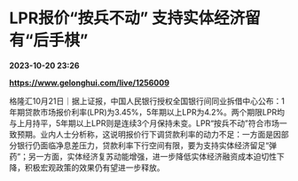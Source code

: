 # LPR报价“按兵不动” 支持实体经济留有“后手棋”

**2023-10-20 23:26**

**https://www.gelonghui.com/live/1256009**

格隆汇10月21日｜据上证报，中国人民银行授权全国银行间同业拆借中心公布：1年期贷款市场报价利率(LPR)为3.45%，5年期以上LPR为4.2%。两个期限LPR均与上月持平，5年期以上LPR则是连续3个月保持未变。LPR“按兵不动”符合市场一致预期。业内人士分析称，这说明报价行下调贷款利率的动力不足：一方面是因部分银行仍面临净息差压力，贷款利率下行空间有限，要为支持实体经济留足“弹药”；另一方面，实体经济复苏动能增强，进一步降低实体经济融资成本迫切性下降，积极宏观政策的效果仍有望进一步释放。